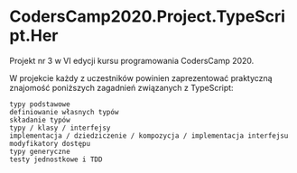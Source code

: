 # CodersCamp2020.Project.TypeScript.Her
Projekt nr 3 w VI edycji kursu programowania CodersCamp 2020.

W projekcie każdy z uczestników powinien zaprezentować praktyczną znajomość poniższych zagadnień związanych z TypeScript:

    typy podstawowe
    definiowanie własnych typów
    składanie typów
    typy / klasy / interfejsy
    implementacja / dziedziczenie / kompozycja / implementacja interfejsu
    modyfikatory dostępu
    typy generyczne
    testy jednostkowe i TDD

